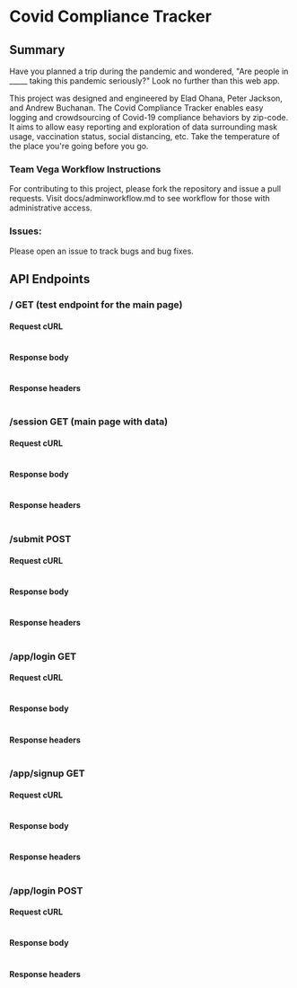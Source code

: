 # Covid Compliance Tracker

## Summary 

Have you planned a trip during the pandemic and wondered, "Are people in _____ taking this pandemic seriously?" Look no further than this web app.

This project was designed and engineered by Elad Ohana, Peter Jackson, and Andrew Buchanan. The Covid Compliance Tracker enables easy logging and crowdsourcing of Covid-19 compliance behaviors by zip-code. It aims to allow easy reporting and exploration of data surrounding mask usage, vaccination status, social distancing, etc. Take the temperature of the place you're going before you go. 


### Team Vega Workflow Instructions

For contributing to this project, please fork the repository and issue a pull requests. Visit docs/adminworkflow.md to see workflow for those with administrative access. 

### Issues:
Please open an issue to track bugs and bug fixes. 


## API Endpoints

### / GET (test endpoint for the main page)

#### Request cURL

```

```

#### Response body

```

```

#### Response headers

```

```

### /session GET (main page with data)

#### Request cURL

```

```

#### Response body

```

```

#### Response headers

```

```

### /submit POST

#### Request cURL

```

```

#### Response body

```

```

#### Response headers

```

```

### /app/login GET

#### Request cURL

```

```

#### Response body

```

```

#### Response headers

```

```

### /app/signup GET

#### Request cURL

```

```

#### Response body

```

```

#### Response headers

```

```

### /app/login POST
#### Request cURL

```

```

#### Response body

```

```

#### Response headers

```

```